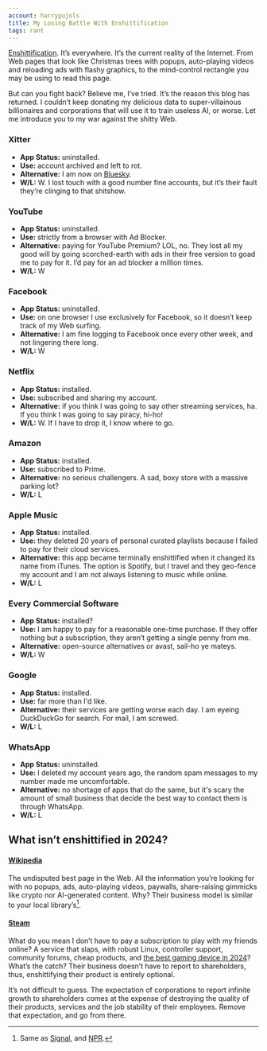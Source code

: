 ```yaml
---
account: harrypujols
title: My Losing Battle With Enshittification
tags: rant
---
```


[Enshittification](https://en.wikipedia.org/wiki/Enshittification). It’s everywhere. It’s the current reality of the Internet. From Web pages that look like Christmas trees with popups, auto-playing videos and reloading ads with flashy graphics, to the mind-control rectangle you may be using to read this page.

But can you fight back? Believe me, I’ve tried. It’s the reason this blog has returned. I couldn’t keep donating my delicious data to super-villainous billionaires and corporations that will use it to train useless AI, or worse. Let me introduce you to my war against the shitty Web.

### Xitter

- **App Status:** uninstalled.
- **Use:** account archived and left to rot.
- **Alternative:** I am now on [Bluesky](https://bsky.app/profile/harrypujols.bsky.social).
- **W/L:** W. I lost touch with a good number fine accounts, but it’s their fault they’re clinging to that shitshow.

### YouTube

- **App Status:** uninstalled.
- **Use:** strictly from a browser with Ad Blocker.
- **Alternative:** paying for YouTube Premium? LOL, no. They lost all my good will by going scorched-earth with ads in their free version to goad me to pay for it. I’d pay for an ad blocker a million times.
- **W/L:** W

### Facebook

- **App Status:** uninstalled.
- **Use:** on one browser I use exclusively for Facebook, so it doesn’t keep track of my Web surfing.
- **Alternative:** I am fine logging to Facebook once every other week, and not lingering there long.
- **W/L:** W

### Netflix

- **App Status:** installed.
- **Use:** subscribed and sharing my account.
- **Alternative:** if you think I was going to say other streaming services, ha. If you think I was going to say piracy, hi-ho!
- **W/L:** W. If I have to drop it, I know where to go.

### Amazon

- **App Status:** installed.
- **Use:** subscribed to Prime.
- **Alternative:** no serious challengers. A sad, boxy store with a massive parking lot?
- **W/L:** L

### Apple Music

- **App Status:** installed.
- **Use:** they deleted 20 years of personal curated playlists because I failed to pay for their cloud services.
- **Alternative:** this app became terminally enshittified when it changed its name from iTunes. The option is Spotify, but I travel and they geo-fence my account and I am not always listening to music while online.
- **W/L:** L

### Every Commercial Software

- **App Status:** installed?
- **Use:** I am happy to pay for a reasonable one-time purchase. If they offer nothing but a subscription, they aren’t getting a single penny from me.
- **Alternative:** open-source alternatives or avast, sail-ho ye mateys.
- **W/L:** W

### Google

- **App Status:** installed.
- **Use:** far more than I'd like.
- **Alternative:** their services are getting worse each day. I am eyeing DuckDuckGo for search. For mail, I am screwed.
- **W/L:** L

### WhatsApp

- **App Status:** uninstalled.
- **Use:** I deleted my account years ago, the random spam messages to my number made me uncomfortable.
- **Alternative:** no shortage of apps that do the same, but it's scary the amount of small business that decide the best way to contact them is through WhatsApp.
- **W/L:** L

## What isn’t enshittified in 2024?

#### [Wikipedia](https://www.wikipedia.org)

The undisputed best page in the Web. All the information you’re looking for with no popups, ads, auto-playing videos, paywalls, share-raising gimmicks like crypto nor AI-generated content. Why? Their business model is similar to your local library’s[^1].

#### [Steam](https://store.steampowered.com)

What do you mean I don’t have to pay a subscription to play with my friends online? A service that slaps, with robust Linux, controller support, community forums, cheap products, and [the best gaming device in 2024](https://store.steampowered.com/steamdeck)? What’s the catch? Their business doesn’t have to report to shareholders, thus, enshittifying their product is entirely optional.

It’s not difficult to guess. The expectation of corporations to report infinite growth to shareholders comes at the expense of destroying the quality of their products, services and the job stability of their employees. Remove that expectation, and go from there.

[^1]: Same as [Signal](https://signal.org), and [NPR](https://www.npr.org).
